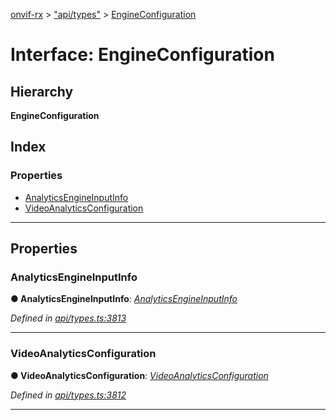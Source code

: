 [onvif-rx](../README.md) > ["api/types"](../modules/_api_types_.md) > [EngineConfiguration](../interfaces/_api_types_.engineconfiguration.md)

# Interface: EngineConfiguration

## Hierarchy

**EngineConfiguration**

## Index

### Properties

* [AnalyticsEngineInputInfo](_api_types_.engineconfiguration.md#analyticsengineinputinfo)
* [VideoAnalyticsConfiguration](_api_types_.engineconfiguration.md#videoanalyticsconfiguration)

---

## Properties

<a id="analyticsengineinputinfo"></a>

###  AnalyticsEngineInputInfo

**● AnalyticsEngineInputInfo**: *[AnalyticsEngineInputInfo](_api_types_.analyticsengineinputinfo.md)*

*Defined in [api/types.ts:3813](https://github.com/patrickmichalina/onvif-rx/blob/034e4d6/src/api/types.ts#L3813)*

___
<a id="videoanalyticsconfiguration"></a>

###  VideoAnalyticsConfiguration

**● VideoAnalyticsConfiguration**: *[VideoAnalyticsConfiguration](_api_types_.videoanalyticsconfiguration.md)*

*Defined in [api/types.ts:3812](https://github.com/patrickmichalina/onvif-rx/blob/034e4d6/src/api/types.ts#L3812)*

___

